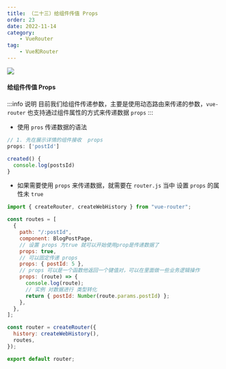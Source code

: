 ```yaml
---
title: （二十三）给组件传值 Props
order: 23
date: 2022-11-14
category:
    - VueRouter
tag: 
    - Vue和Router
---
```


![](https://image.zswei.xyz/img/202211142323761.png)

#### 给组件传值 Props
:::info 说明
目前我们给组件传递参数，主要是使用动态路由来传递的参数，`vue-router` 也支持通过组件属性的方式来传递数据 `props` 
:::

- 使用 `pros` 传递数据的语法
```js
// 1. 先在展示详情的组件接收  props 
props: ['postId']

created() {
  console.log(postsId)
}
```

- 如果需要使用 `props` 来传递数据，就需要在 `router.js` 当中 设置 `props` 的属性未 `true`
```js
import { createRouter, createWebHistory } from "vue-router";

const routes = [
  {
    path: "/:postId",
    component: BlogPostPage,
    // 设置 props 为true 就可以开始使用prop是传递数据了
    props: true,
    // 可以固定传递 props
    props: { postId: 5 },
    // props 可以是一个函数他返回一个键值对，可以在里面做一些业务逻辑操作
    props: (route) => {
      console.log(route);
      // 实例 对数据进行 类型转化
      return { postId: Number(route.params.postId) };
    },
  },
];

const router = createRouter({
  history: createWebHistory(),
  routes,
});

export default router;
```